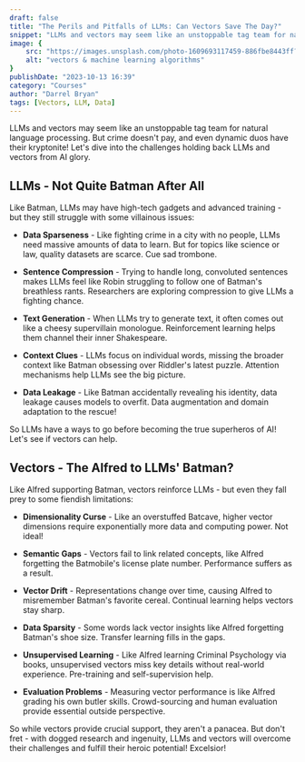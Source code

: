 ```yaml
---
draft: false 
title: "The Perils and Pitfalls of LLMs: Can Vectors Save The Day?" 
snippet: "LLMs and vectors may seem like an unstoppable tag team for natural language processing. But crime doesn't pay, and even dynamic duos have their kryptonite!" 
image: {
    src: "https://images.unsplash.com/photo-1609693117459-886fbe8443ff?auto=format&fit=crop&q=80&ixlib=rb-4.0.3&ixid=M3wxMjA3fDB8MHxwaG90by1wYWdlfHx8fGVufDB8fHx8fA%3D%3D&w=1936", 
    alt: "vectors & machine learning algorithms" 
} 
publishDate: "2023-10-13 16:39" 
category: "Courses" 
author: "Darrel Bryan" 
tags: [Vectors, LLM, Data]
---
```


LLMs and vectors may seem like an unstoppable tag team for natural language processing. But crime doesn't pay, and even dynamic duos have their kryptonite! Let's dive into the challenges holding back LLMs and vectors from AI glory.

## LLMs - Not Quite Batman After All

Like Batman, LLMs may have high-tech gadgets and advanced training - but they still struggle with some villainous issues:

- **Data Sparseness** - Like fighting crime in a city with no people, LLMs need massive amounts of data to learn. But for topics like science or law, quality datasets are scarce. Cue sad trombone.

- **Sentence Compression** - Trying to handle long, convoluted sentences makes LLMs feel like Robin struggling to follow one of Batman's breathless rants. Researchers are exploring compression to give LLMs a fighting chance.

- **Text Generation** - When LLMs try to generate text, it often comes out like a cheesy supervillain monologue. Reinforcement learning helps them channel their inner Shakespeare.

- **Context Clues** - LLMs focus on individual words, missing the broader context like Batman obsessing over Riddler's latest puzzle. Attention mechanisms help LLMs see the big picture.

- **Data Leakage** - Like Batman accidentally revealing his identity, data leakage causes models to overfit. Data augmentation and domain adaptation to the rescue!

So LLMs have a ways to go before becoming the true superheros of AI! Let's see if vectors can help.

## Vectors - The Alfred to LLMs' Batman?

Like Alfred supporting Batman, vectors reinforce LLMs - but even they fall prey to some fiendish limitations:

- **Dimensionality Curse** - Like an overstuffed Batcave, higher vector dimensions require exponentially more data and computing power. Not ideal!

- **Semantic Gaps** - Vectors fail to link related concepts, like Alfred forgetting the Batmobile's license plate number. Performance suffers as a result.

- **Vector Drift** - Representations change over time, causing Alfred to misremember Batman's favorite cereal. Continual learning helps vectors stay sharp.

- **Data Sparsity** - Some words lack vector insights like Alfred forgetting Batman's shoe size. Transfer learning fills in the gaps.

- **Unsupervised Learning** - Like Alfred learning Criminal Psychology via books, unsupervised vectors miss key details without real-world experience. Pre-training and self-supervision help.

- **Evaluation Problems** - Measuring vector performance is like Alfred grading his own butler skills. Crowd-sourcing and human evaluation provide essential outside perspective.

So while vectors provide crucial support, they aren't a panacea. But don't fret - with dogged research and ingenuity, LLMs and vectors will overcome their challenges and fulfill their heroic potential! Excelsior!
